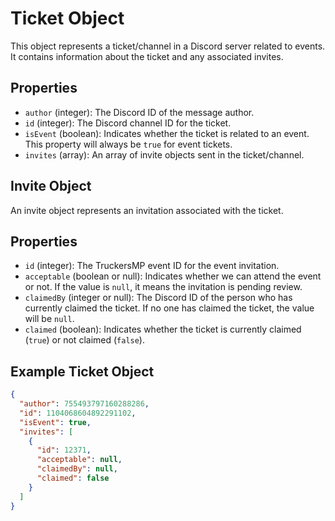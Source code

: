 Ticket Object
=============

This object represents a ticket/channel in a Discord server related to events. It contains information about the ticket and any associated invites.

Properties
----------

- `author` (integer): The Discord ID of the message author.
- `id` (integer): The Discord channel ID for the ticket.
- `isEvent` (boolean): Indicates whether the ticket is related to an event. This property will always be `true` for event tickets.
- `invites` (array): An array of invite objects sent in the ticket/channel.

Invite Object
-------------

An invite object represents an invitation associated with the ticket.

Properties
----------

- `id` (integer): The TruckersMP event ID for the event invitation.
- `acceptable` (boolean or null): Indicates whether we can attend the event or not. If the value is `null`, it means the invitation is pending review.
- `claimedBy` (integer or null): The Discord ID of the person who has currently claimed the ticket. If no one has claimed the ticket, the value will be `null`.
- `claimed` (boolean): Indicates whether the ticket is currently claimed (`true`) or not claimed (`false`).

Example Ticket Object
---------------------
```json
{
  "author": 755493797160288286,
  "id": 1104068604892291102,
  "isEvent": true,
  "invites": [
    {
      "id": 12371,
      "acceptable": null,
      "claimedBy": null,
      "claimed": false
    }
  ]
}
```
